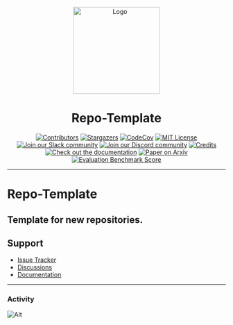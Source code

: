 <a name="readme-top"></a>

<div align="center">
  <img src="./docs/static/img/logo.png" alt="Logo" width="200">
  <h1 align="center">Repo-Template</h1>
</div>


<div align="center">
  <a href="https://github.com/EcoSphereNetwork/Repo-Template/graphs/contributors"><img src="https://img.shields.io/github/contributors/EcoSphereNetwork/Repo-Template?style=for-the-badge&color=blue" alt="Contributors"></a>
  <a href="https://github.com/EcoSphereNetwork/Repo-Template/stargazers"><img src="https://img.shields.io/github/stars/EcoSphereNetwork/Repo-Template?style=for-the-badge&color=blue" alt="Stargazers"></a>
  <a href="https://codecov.io/github/EcoSphereNetwork/Repo-Template?branch=main"><img alt="CodeCov" src="https://img.shields.io/codecov/c/github/EcoSphereNetwork/Repo-Template?style=for-the-badge&color=blue"></a>
  <a href="https://github.com/EcoSphereNetwork/Repo-Template/blob/main/LICENSE"><img src="https://img.shields.io/github/license/EcoSphereNetwork/Repo-Template?style=for-the-badge&color=blue" alt="MIT License"></a>
  <br/>
  <a href="https://join.slack.com/t/openhands-ai/shared_invite/zt-2vbfigwev-G03twSpXaErwzYVD4CFiBg"><img src="https://img.shields.io/badge/Slack-Join%20Us-red?logo=slack&logoColor=white&style=for-the-badge" alt="Join our Slack community"></a>
  <a href="https://discord.gg/ESHStjSjD4"><img src="https://img.shields.io/badge/Discord-Join%20Us-purple?logo=discord&logoColor=white&style=for-the-badge" alt="Join our Discord community"></a>
  <a href="https://github.com/EcoSphereNetwork/Repo-Template/blob/main/CREDITS.md"><img src="https://img.shields.io/badge/Project-Credits-blue?style=for-the-badge&color=FFE165&logo=github&logoColor=white" alt="Credits"></a>
  <br/>
  <a href="https://docs.all-hands.dev/modules/usage/getting-started"><img src="https://img.shields.io/badge/Documentation-000?logo=googledocs&logoColor=FFE165&style=for-the-badge" alt="Check out the documentation"></a>
  <a href="https://arxiv.org/abs/2407.16741"><img src="https://img.shields.io/badge/Paper%20on%20Arxiv-000?logoColor=FFE165&logo=arxiv&style=for-the-badge" alt="Paper on Arxiv"></a>
  <a href="https://huggingface.co/spaces/OpenHands/evaluation"><img src="https://img.shields.io/badge/Benchmark%20score-000?logoColor=FFE165&logo=huggingface&style=for-the-badge" alt="Evaluation Benchmark Score"></a>
  <hr>
</div>

# Repo-Template
Template for new repositories.
---

## Support

- [Issue Tracker](https://github.com/EcoSphereNetwork/Repo-Template/issues)
- [Discussions](https://github.com/EcoSphereNetwork/Repo-Template/discussions)
- [Documentation](docs/)

---

### Activity

![Alt](https://repobeats.axiom.co/api/embed/cb5cd21d87747a17558d55c005034a3578f3dd28.svg "Repobeats analytics image")
